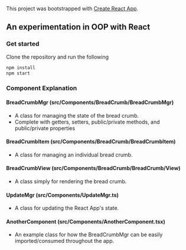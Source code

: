 This project was bootstrapped with [Create React App](https://github.com/facebook/create-react-app).

## An experimentation in OOP with React

### Get started

Clone the repository and run the following

```bash
npm install
npm start
```

### Component Explanation

#### BreadCrumbMgr (src/Components/BreadCrumb/BreadCrumbMgr)

-   A class for managing the state of the bread crumb.
-   Complete with getters, setters, public/private methods, and public/private properties

#### BreadCrumbItem (src/Components/BreadCrumb/BreadCrumbItem)

-   A class for managing an individual bread crumb.

#### BreadCrumbView (src/Components/BreadCrumb/BreadCrumb/View)

-   A class simply for rendering the bread crumb.

#### UpdateMgr (src/Components/UpdateMgr.ts)

-   A class for updating the React App's state.

#### AnotherComponent (src/Components/AnotherComponent.tsx)

-   An example class for how the BreadCrumbMgr can be easily imported/consumed throughout the app.
